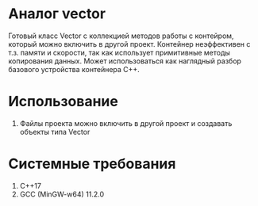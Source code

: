 # Аналог vector 
Готовый класс Vector с коллекцией методов работы с контейром, который можно включить в другой проект. Контейнер неэффективен с т.з. памяти и скорости, так как использует примитивные методы копирования данных. Может использоваться как наглядный разбор базового устройства контейнера С++.

# Использование
1. Файлы проекта можно включить в другой проект и создавать объекты типа Vector

# Системные требования
1. C++17
2. GCC (MinGW-w64) 11.2.0

